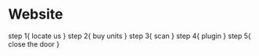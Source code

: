 # Website
step 1{
    locate us
}
step 2{
    buy units
}
step 3{
    scan
}
step 4{
    plugin
}
step 5{
    close the door
}

